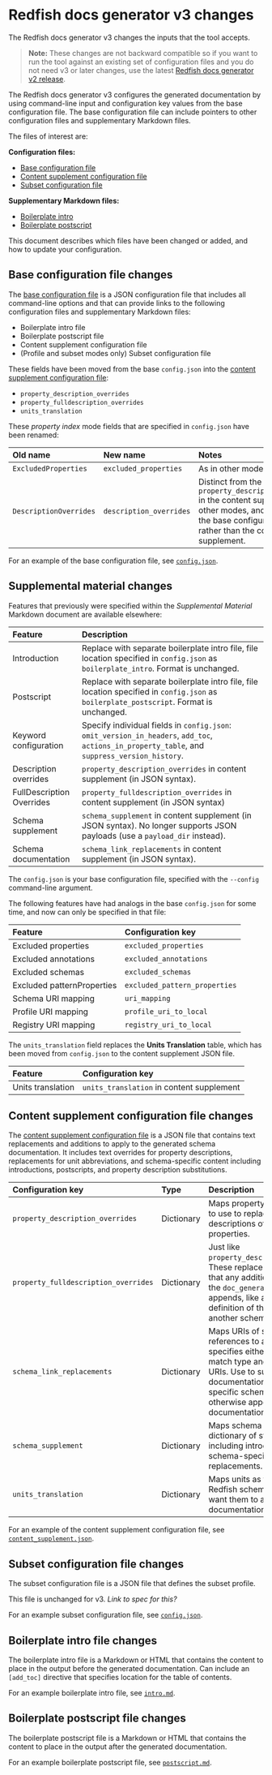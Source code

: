 # Redfish docs generator v3 changes

The Redfish docs generator v3 changes the inputs that the tool accepts.

> **Note:** These changes are not backward compatible so if you want to run the tool against an existing set of configuration files and you do not need v3 or later changes, use the latest [Redfish docs generator v2 release](https://github.com/DMTF/Redfish-Tools/releases/tag/doc_gen_v2.0.0 "https://github.com/DMTF/Redfish-Tools/releases/tag/doc_gen_v2.0.0").

The Redfish docs generator v3 configures the generated documentation by using command-line input and configuration key values from the base configuration file. The base configuration file can include pointers to other configuration files and supplementary Markdown files.

The files of interest are:

**Configuration files:**

* [Base configuration file](#base-configuration-file-changes)
* [Content supplement configuration file](#content-supplement-configuration-file-changes)
* [Subset configuration file](#subset-configuration-file-changes)

**Supplementary Markdown files:**

* [Boilerplate intro](#boilerplate-intro-file-changes)
* [Boilerplate postscript](#boilerplate-postscript-file-changes)

This document describes which files have been changed or added, and how to update your configuration.

## Base configuration file changes

The <a href="README_config_files.md#base-configuration-file">base&nbsp;configuration file</a> is a JSON configuration file that includes all command-line options and that can provide links to the following configuration files and supplementary Markdown files:

<ul>
  <li>Boilerplate intro file</li>
  <li>Boilerplate postscript file</li>
  <li>Content supplement configuration file</li>
  <li>(Profile and subset modes only) Subset configuration file</li>
</ul>

These fields have been moved from the base `config.json` into the [content supplement configuration file](#content-supplement-configuration-file-changes):

* `property_description_overrides`
* `property_fulldescription_overrides`
* `units_translation`

These *property index* mode fields that are specified in `config.json` have been renamed:

| Old name               | New name                | Notes                                         |
| :--------------------- | :---------------------- | :-------------------------------------------- |
| `ExcludedProperties`   | `excluded_properties`   | As in other modes.                            |
| `DescriptionOverrides` | `description_overrides` | Distinct from the `property_description_overrides` in the content supplement for other modes, and is provided in the base configuration file rather than the content supplement. |

For an example of the base configuration file, see <a href="sample_inputs/standard_html/config.json"><code>config.json</code></a>.

## Supplemental material changes

Features that previously were specified within the *Supplemental Material* Markdown document are available elsewhere:

| Feature              | Description                                                       |
| :------------------- | :---------------------------------------------------------------- |
| Introduction | Replace with separate boilerplate intro file, file location specified in `config.json` as `boilerplate_intro`. Format is unchanged. |
| Postscript | Replace with separate boilerplate intro file, file location specified in `config.json` as `boilerplate_postscript`. Format is unchanged. |
| Keyword configuration | Specify individual fields in `config.json`: `omit_version_in_headers`, `add_toc`, `actions_in_property_table`, and `suppress_version_history`. |
| Description overrides | `property_description_overrides` in content supplement (in JSON syntax). |
| FullDescription Overrides | `property_fulldescription_overrides` in content supplement (in JSON syntax)
| Schema supplement | `schema_supplement` in content supplement (in JSON syntax). No longer supports JSON payloads (use a `payload_dir` instead). |
| Schema documentation | `schema_link_replacements` in content supplement (in JSON syntax). |

The `config.json` is your base configuration file, specified with the `--config` command-line argument.

The following features have had analogs in the base `config.json` for some time, and now can only be specified in that file:

| Feature                    | Configuration key              |
| :------------------------- | :----------------------------- |
| Excluded properties        | `excluded_properties`          |
| Excluded annotations       | `excluded_annotations`         |
| Excluded schemas           | `excluded_schemas`             |
| Excluded patternProperties | `excluded_pattern_properties`  |
| Schema URI mapping         | `uri_mapping`                  |
| Profile URI mapping        | `profile_uri_to_local`         |
| Registry URI mapping       | `registry_uri_to_local`        |

The `units_translation` field replaces the **Units Translation** table, which has been moved from `config.json` to the content supplement JSON file.

| Feature                    | Configuration key              |
| :------------------------- | :----------------------------- |
| Units translation | `units_translation` in content supplement |

## Content supplement configuration file changes

The <a href="README_config_files.md#content-supplement-configuration-file">content supplement configuration file</a> is a JSON file that contains text replacements and additions to apply to the generated schema documentation. It includes text overrides for property descriptions, replacements for unit abbreviations, and schema-specific content including introductions, postscripts, and property description substitutions.

| Configuration key | Type | Description | Change    |
| :---------------- | :--- | :---------- | :-------- |
| `property_description_overrides` | Dictionary | Maps property names to strings to use to replace the descriptions of the named properties. | Moved from base configuration file. |
| `property_fulldescription_overrides` | Dictionary | Just like `property_description_overrides`. These replacements are *full* in that any additional information the `doc_generator.py` normally appends, like a reference to the definition of the property in another schema, is omitted. | Moved from base configuration file. |
| `schema_link_replacements` | Dictionary | Maps URIs of schema references to a structure that specifies either the full or partial match type and replacement URIs. Use to substitute a link to documentation where a link to a specific schema would otherwise appear in the documentation. | [schema_link_replacements key](README_config_files.md/#schema-link-replacements-key) | |
| `schema_supplement` | Dictionary | Maps schema names to a dictionary of structured content, including introductory text and schema-specific text replacements. | [schema_supplement key](README_config_files.md/#schema-supplement-key) | |
| `units_translation` | Dictionary | Maps units as they appear in Redfish schemas to units as you want them to appear in the documentation. | Moved from base configuration file. |

For an example of the content supplement configuration file, see <a href="sample_inputs/standard_html/content_supplement.json"><code>content_supplement.json</code></a>.

## Subset configuration file changes

The subset configuration file is a JSON file that defines the subset profile. 
      
This file is unchanged for v3. _Link to spec for this?_

For an example subset configuration file, see <a href="sample_inputs/subset/config.json"><code>config.json</code></a>.

## Boilerplate intro file changes

The boilerplate intro file is a Markdown or HTML that contains the content to place in the output before the generated documentation. Can include an <code>[add_toc]</code> directive that specifies location for the table of contents.

For an example boilerplate intro file, see <a href="sample_inputs/standard_html/intro.md"><code>intro.md</code></a>.

## Boilerplate postscript file changes

The boilerplate postscript file is a Markdown or HTML that contains the content to place in the output after the generated documentation. 

For an example boilerplate postscript file, see <a href="sample_inputs/standard_html/postscript.md"><code>postscript.md</code></a>.
